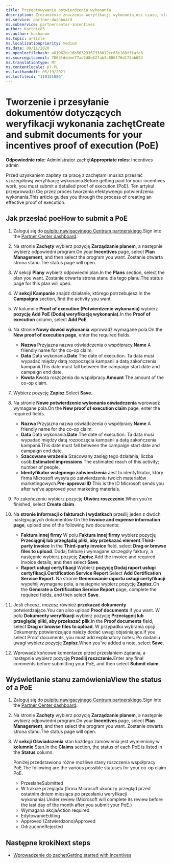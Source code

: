 ```yaml
---
title: Przygotowywanie potwierdzenia wykonania
description: Zrozumienie znaczenia weryfikacji wykonania,osi czasu, stanu wyświetlania i wytycznych dotyczących przesyłania.
ms.service: partner-dashboard
ms.subservice: partnercenter-incentives
author: Karthic83
ms.author: kashanum
ms.topic: article
ms.localizationpriority: medium
ms.date: 09/11/2020
ms.openlocfilehash: a81962de16b56329167338012cc66e160fffafe8
ms.sourcegitcommit: 7063fdddee77ad2d8e627ab3c806f76d173ab652
ms.translationtype: MT
ms.contentlocale: pl-PL
ms.lasthandoff: 05/19/2021
ms.locfileid: "110151886"
---
```

# <a name="create-and-submit-documents-for-your-incentives-proof-of-execution-poe"></a><span data-ttu-id="8b841-103">Tworzenie i przesyłanie dokumentów dotyczących weryfikacji wykonania zachęt</span><span class="sxs-lookup"><span data-stu-id="8b841-103">Create and submit documents for your incentives proof of execution (PoE)</span></span>

<span data-ttu-id="8b841-104">**Odpowiednie role:** Administrator zachęt</span><span class="sxs-lookup"><span data-stu-id="8b841-104">**Appropriate roles**: Incentives admin</span></span>

<span data-ttu-id="8b841-105">Przed uzyskaniem zapłaty za pracę z zachętami musisz przesłać szczegółową weryfikację wykonania.</span><span class="sxs-lookup"><span data-stu-id="8b841-105">Before getting paid for your incentives work, you must submit a detailed proof of execution (PoE).</span></span> <span data-ttu-id="8b841-106">Ten artykuł przeprowadzi Cię przez proces tworzenia efektywnego potwierdzenia wykonania.</span><span class="sxs-lookup"><span data-stu-id="8b841-106">This article guides you through the process of creating an effective proof of execution.</span></span>

## <a name="how-to-submit-a-poe"></a><span data-ttu-id="8b841-107">Jak przesłać poe</span><span class="sxs-lookup"><span data-stu-id="8b841-107">How to submit a PoE</span></span>

1. <span data-ttu-id="8b841-108">Zaloguj się do [pulpitu nawigacyjnego Centrum partnerskiego](https://partner.microsoft.com/dashboard/).</span><span class="sxs-lookup"><span data-stu-id="8b841-108">Sign into the [Partner Center dashboard](https://partner.microsoft.com/dashboard/).</span></span>

2. <span data-ttu-id="8b841-109">Na stronie **Zachęty** wybierz pozycję **Zarządzanie planem**, a następnie wybierz odpowiedni program.</span><span class="sxs-lookup"><span data-stu-id="8b841-109">On your **Incentives** page, select **Plan Management**, and then select the program you want.</span></span> <span data-ttu-id="8b841-110">Zostanie otwarta strona stanu.</span><span class="sxs-lookup"><span data-stu-id="8b841-110">The status page will open.</span></span>

3. <span data-ttu-id="8b841-111">W sekcji **Plany** wybierz odpowiedni plan.</span><span class="sxs-lookup"><span data-stu-id="8b841-111">In the **Plans** section, select the plan you want.</span></span> <span data-ttu-id="8b841-112">Zostanie otwarta strona stanu dla tego planu.</span><span class="sxs-lookup"><span data-stu-id="8b841-112">The status page for this plan will open.</span></span>

4. <span data-ttu-id="8b841-113">W **sekcji Kampanie** znajdź działanie, którego potrzebujesz.</span><span class="sxs-lookup"><span data-stu-id="8b841-113">In the **Campaigns** section, find the activity you want.</span></span>

5. <span data-ttu-id="8b841-114">W kolumnie **Proof of execution (Potwierdzenie wykonania)** wybierz **pozycję Add PoE (Dodaj weryfikację wykonania).**</span><span class="sxs-lookup"><span data-stu-id="8b841-114">In the **Proof of execution** column, select **Add PoE**.</span></span>

6. <span data-ttu-id="8b841-115">Na stronie **Nowy dowód wykonania** wprowadź wymagane pola.</span><span class="sxs-lookup"><span data-stu-id="8b841-115">On the **New proof of execution page**, enter the required fields.</span></span>

   - <span data-ttu-id="8b841-116">**Nazwa**  Przyjazna nazwa oświadczenia o współpracy.</span><span class="sxs-lookup"><span data-stu-id="8b841-116">**Name**  A friendly name for the co-op claim.</span></span>
   - <span data-ttu-id="8b841-117">**Data**  Data wykonania.</span><span class="sxs-lookup"><span data-stu-id="8b841-117">**Date**  The date of execution.</span></span> <span data-ttu-id="8b841-118">Ta data musi wypadać między datą rozpoczęcia kampanii a datą zakończenia kampanii.</span><span class="sxs-lookup"><span data-stu-id="8b841-118">This date must fall between the campaign start date and campaign end date.</span></span>
   - <span data-ttu-id="8b841-119">**Kwota**  Kwota roszczenia do współpracy.</span><span class="sxs-lookup"><span data-stu-id="8b841-119">**Amount**  The amount of the co-op claim.</span></span>

7. <span data-ttu-id="8b841-120">Wybierz pozycję **Zapisz**.</span><span class="sxs-lookup"><span data-stu-id="8b841-120">Select **Save**.</span></span>

8. <span data-ttu-id="8b841-121">Na stronie **Nowe potwierdzenie wykonania oświadczenia** wprowadź wymagane pola.</span><span class="sxs-lookup"><span data-stu-id="8b841-121">On the **New proof of execution claim** page, enter the required fields.</span></span>

   - <span data-ttu-id="8b841-122">**Nazwa**  Przyjazna nazwa oświadczenia o współpracy.</span><span class="sxs-lookup"><span data-stu-id="8b841-122">**Name**  A friendly name for the co-op claim.</span></span>
   - <span data-ttu-id="8b841-123">**Data**  Data wykonania.</span><span class="sxs-lookup"><span data-stu-id="8b841-123">**Date**  The date of execution.</span></span> <span data-ttu-id="8b841-124">Ta data musi wypadać między datą rozpoczęcia kampanii a datą zakończenia kampanii.</span><span class="sxs-lookup"><span data-stu-id="8b841-124">This date must fall between the campaign start date and campaign end date.</span></span>
   - <span data-ttu-id="8b841-125">**Szacowane wrażenia**   Szacowany zasięg tego działania; liczba osób.</span><span class="sxs-lookup"><span data-stu-id="8b841-125">**Estimated impressions**   The estimated reach of this activity; number of people.</span></span>
   - <span data-ttu-id="8b841-126">**Identyfikator wstępnego zatwierdzenia**   Jest to identyfikator, który firma Microsoft wysyła po zatwierdzeniu twoich materiałów marketingowych.</span><span class="sxs-lookup"><span data-stu-id="8b841-126">**Pre-approval ID**   This is the ID Microsoft sends you after we’ve approved your marketing materials.</span></span>

9. <span data-ttu-id="8b841-127">Po zakończeniu wybierz pozycję **Utwórz roszczenie**.</span><span class="sxs-lookup"><span data-stu-id="8b841-127">When you’re finished, select **Create claim**.</span></span>

10. <span data-ttu-id="8b841-128">Na **stronie informacji o fakturach i wydatkach** prześlij jeden z dwóch następujących dokumentów:</span><span class="sxs-lookup"><span data-stu-id="8b841-128">On the **Invoice and expense information page**, upload one of the following two documents:</span></span>
    - <span data-ttu-id="8b841-129">**Faktura innej firmy**  W polu **Faktura innej firmy** wybierz pozycję **Przeciągnij lub przeglądaj pliki, aby przekazać element**.</span><span class="sxs-lookup"><span data-stu-id="8b841-129">**Third-party invoice**  In the **Third-party invoice** field, select **Drag or browse files to upload**.</span></span> <span data-ttu-id="8b841-130">Dodaj fakturę i wymagane szczegóły faktury, a następnie wybierz pozycję **Zapisz**.</span><span class="sxs-lookup"><span data-stu-id="8b841-130">Add the invoice and required invoice details, and then select **Save**.</span></span>
    - <span data-ttu-id="8b841-131">**Raport usługi certyfikacji**  Wybierz **pozycję Dodaj raport usługi certyfikacji.**</span><span class="sxs-lookup"><span data-stu-id="8b841-131">**Certification Service Report**  Select **Add Certification Service Report**.</span></span> <span data-ttu-id="8b841-132">Na stronie **Generowanie raportu usługi certyfikacji** wypełnij wymagane pola, a następnie wybierz pozycję **Zapisz.**</span><span class="sxs-lookup"><span data-stu-id="8b841-132">On the **Generate a Certification Service Report** page, complete the required fields, and then select **Save**.</span></span>

11. <span data-ttu-id="8b841-133">Jeśli chcesz, możesz również **przekazać dokumenty** potwierdzające.</span><span class="sxs-lookup"><span data-stu-id="8b841-133">You can also upload **Proof documents** if you want.</span></span> <span data-ttu-id="8b841-134">W polu **Dokumenty weryfikacji** wybierz pozycję **Przeciągnij lub przeglądaj pliki, aby przekazać plik**.</span><span class="sxs-lookup"><span data-stu-id="8b841-134">In the **Proof documents** field, select **Drag or browse files to upload**.</span></span> <span data-ttu-id="8b841-135">W przypadku wybrania opcji Dokumenty potwierdzające należy dodać uwagi objaśniające.</span><span class="sxs-lookup"><span data-stu-id="8b841-135">If you select Proof documents, you must add explanatory notes.</span></span> <span data-ttu-id="8b841-136">Po dodaniu uwagi wybierz pozycję **Zapisz**.</span><span class="sxs-lookup"><span data-stu-id="8b841-136">When you’ve added a note, select **Save**.</span></span>

12. <span data-ttu-id="8b841-137">Wprowadź końcowe komentarze przed przesłaniem żądania, a następnie wybierz pozycję **Prześlij roszczenie.**</span><span class="sxs-lookup"><span data-stu-id="8b841-137">Enter any final comments before submitting your PoE, and then select **Submit claim**.</span></span>

## <a name="view-the-status-of-a-poe"></a><span data-ttu-id="8b841-138">Wyświetlanie stanu zamówienia</span><span class="sxs-lookup"><span data-stu-id="8b841-138">View the status of a PoE</span></span>

1. <span data-ttu-id="8b841-139">Zaloguj się do [pulpitu nawigacyjnego Centrum partnerskiego](https://partner.microsoft.com/dashboard/).</span><span class="sxs-lookup"><span data-stu-id="8b841-139">Sign into the [Partner Center dashboard](https://partner.microsoft.com/dashboard/).</span></span>

2. <span data-ttu-id="8b841-140">Na stronie **Zachęty** wybierz pozycję **Zarządzanie planem**, a następnie wybierz odpowiedni program.</span><span class="sxs-lookup"><span data-stu-id="8b841-140">On your **Incentives** page, select **Plan Management**, and then select the program you want.</span></span> <span data-ttu-id="8b841-141">Zostanie otwarta strona stanu.</span><span class="sxs-lookup"><span data-stu-id="8b841-141">The status page will open.</span></span>

3. <span data-ttu-id="8b841-142">W **sekcji Oświadczenia** stan każdego zamówienia jest wymieniony w **kolumnie** Stan.</span><span class="sxs-lookup"><span data-stu-id="8b841-142">In the **Claims** section, the status of each PoE is listed in the **Status** column.</span></span>

   <span data-ttu-id="8b841-143">Poniżej przedstawiono różne możliwe stany roszczenia współpracy PoE.</span><span class="sxs-lookup"><span data-stu-id="8b841-143">The following are the various possible statuses for your co-op claim PoE.</span></span>

   - <span data-ttu-id="8b841-144">Przesłane</span><span class="sxs-lookup"><span data-stu-id="8b841-144">Submitted</span></span>
   - <span data-ttu-id="8b841-145">W trakcie przeglądu (firma Microsoft ukończy przegląd przed ostatnim dniem miesiąca po przesłaniu weryfikacji wykonania).</span><span class="sxs-lookup"><span data-stu-id="8b841-145">Under review (Microsoft will complete its review before the last day of the month after you submit your PoE.)</span></span>
   - <span data-ttu-id="8b841-146">Wymagana akcja</span><span class="sxs-lookup"><span data-stu-id="8b841-146">Action required</span></span>
   - <span data-ttu-id="8b841-147">Edytowanie</span><span class="sxs-lookup"><span data-stu-id="8b841-147">Editing</span></span>
   - <span data-ttu-id="8b841-148">Approved (Zatwierdzono)</span><span class="sxs-lookup"><span data-stu-id="8b841-148">Approved</span></span>
   - <span data-ttu-id="8b841-149">Odrzucone</span><span class="sxs-lookup"><span data-stu-id="8b841-149">Rejected</span></span>

## <a name="next-steps"></a><span data-ttu-id="8b841-150">Następne kroki</span><span class="sxs-lookup"><span data-stu-id="8b841-150">Next steps</span></span>

- [<span data-ttu-id="8b841-151">Wprowadzenie do zachęt</span><span class="sxs-lookup"><span data-stu-id="8b841-151">Getting started with incentives</span></span>](incentives-get-started-intro.md)